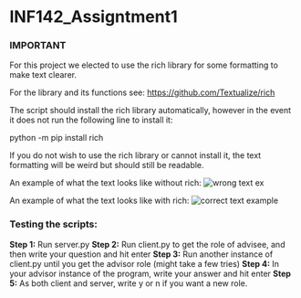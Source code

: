 # INF142_Assigntment1

### IMPORTANT
For this project we elected to use the rich library for some formatting to make text clearer.

For the library and its functions see: https://github.com/Textualize/rich

The script should install the rich library automatically, however in the event it does not run the following line to install it:

python -m pip install rich

If you do not wish to use the rich library or cannot install it, the text formatting will be weird but should still be readable.

An example of what the text looks like without rich:
![wrong text ex](https://user-images.githubusercontent.com/78080565/222165433-fb064895-228f-4d38-9839-b30fdf370768.PNG)

An example of what the text looks like with rich:
![correct text example](https://user-images.githubusercontent.com/78080565/222166299-589b95e8-63d1-4130-9ca6-15194f66e018.png)


### Testing the scripts:
**Step 1:** Run server.py
**Step 2:** Run client.py to get the role of advisee, and then write your question and hit enter
**Step 3:** Run another instance of client.py until you get the advisor role (might take a few tries)
**Step 4:** In your advisor instance of the program, write your answer and hit enter
**Step 5:** As both client and server, write y or n if you want a new role.
